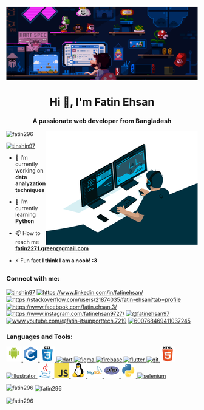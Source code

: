 ![logo](https://github.com/Fatin296/Fatin296/blob/main/github%20banner.gif)
<h1 align="center">Hi 👋, I'm Fatin Ehsan</h1>
<h3 align="center">A passionate web developer from Bangladesh</h3>
<img align="right" alt=Coding" width="400" src="https://github.com/Fatin296/Fatin296/blob/main/githubimage.gif">

<p align="left"> <img src="https://komarev.com/ghpvc/?username=fatin296&label=Profile%20views&color=0e75b6&style=flat" alt="fatin296" /> </p>

<p align="left"> <a href="https://twitter.com/tinshin97" target="blank"><img src="https://img.shields.io/twitter/follow/tinshin97?logo=twitter&style=for-the-badge" alt="tinshin97" /></a> </p>

- 🔭 I’m currently working on **data analyzation techniques**

- 🌱 I’m currently learning **Python**

- 📫 How to reach me **fatin2271.green@gmail.com**

- ⚡ Fun fact **I think I am a noob! :3**

<h3 align="left">Connect with me:</h3>
<p align="left">
<a href="https://twitter.com/tinshin97" target="blank"><img align="center" src="https://raw.githubusercontent.com/rahuldkjain/github-profile-readme-generator/master/src/images/icons/Social/twitter.svg" alt="tinshin97" height="30" width="40" /></a>
<a href="https://linkedin.com/in/https://www.linkedin.com/in/fatinehsan" target="blank"><img align="center" src="https://raw.githubusercontent.com/rahuldkjain/github-profile-readme-generator/master/src/images/icons/Social/linked-in-alt.svg" alt="https://www.linkedin.com/in/fatinehsan/" height="30" width="40" /></a>
<a href="https://stackoverflow.com/users/https://stackoverflow.com/users/21874035/fatin-ehsan?tab=profile" target="blank"><img align="center" src="https://raw.githubusercontent.com/rahuldkjain/github-profile-readme-generator/master/src/images/icons/Social/stack-overflow.svg" alt="https://stackoverflow.com/users/21874035/fatin-ehsan?tab=profile" height="30" width="40" /></a>
<a href="https://fb.com/https://www.facebook.com/fatin.ehsan.3/" target="blank"><img align="center" src="https://raw.githubusercontent.com/rahuldkjain/github-profile-readme-generator/master/src/images/icons/Social/facebook.svg" alt="https://www.facebook.com/fatin.ehsan.3/" height="30" width="40" /></a>
<a href="https://instagram.com/https://www.instagram.com/fatinehsan9727/" target="blank"><img align="center" src="https://raw.githubusercontent.com/rahuldkjain/github-profile-readme-generator/master/src/images/icons/Social/instagram.svg" alt="https://www.instagram.com/fatinehsan9727/" height="30" width="40" /></a>
<a href="https://medium.com/@fatinehsan97" target="blank"><img align="center" src="https://raw.githubusercontent.com/rahuldkjain/github-profile-readme-generator/master/src/images/icons/Social/medium.svg" alt="@fatinehsan97" height="30" width="40" /></a>
<a href="https://www.youtube.com/c/www.youtube.com/@fatin-itsupporttech.7219" target="blank"><img align="center" src="https://raw.githubusercontent.com/rahuldkjain/github-profile-readme-generator/master/src/images/icons/Social/youtube.svg" alt="www.youtube.com/@fatin-itsupporttech.7219" height="30" width="40" /></a>
<a href="https://discord.gg/600768469411037245" target="blank"><img align="center" src="https://raw.githubusercontent.com/rahuldkjain/github-profile-readme-generator/master/src/images/icons/Social/discord.svg" alt="600768469411037245" height="30" width="40" /></a>
</p>

<h3 align="left">Languages and Tools:</h3>
<p align="left"> <a href="https://developer.android.com" target="_blank" rel="noreferrer"> <img src="https://raw.githubusercontent.com/devicons/devicon/master/icons/android/android-original-wordmark.svg" alt="android" width="40" height="40"/> </a> <a href="https://www.cprogramming.com/" target="_blank" rel="noreferrer"> <img src="https://raw.githubusercontent.com/devicons/devicon/master/icons/c/c-original.svg" alt="c" width="40" height="40"/> </a> <a href="https://www.w3schools.com/css/" target="_blank" rel="noreferrer"> <img src="https://raw.githubusercontent.com/devicons/devicon/master/icons/css3/css3-original-wordmark.svg" alt="css3" width="40" height="40"/> </a> <a href="https://dart.dev" target="_blank" rel="noreferrer"> <img src="https://www.vectorlogo.zone/logos/dartlang/dartlang-icon.svg" alt="dart" width="40" height="40"/> </a> <a href="https://www.figma.com/" target="_blank" rel="noreferrer"> <img src="https://www.vectorlogo.zone/logos/figma/figma-icon.svg" alt="figma" width="40" height="40"/> </a> <a href="https://firebase.google.com/" target="_blank" rel="noreferrer"> <img src="https://www.vectorlogo.zone/logos/firebase/firebase-icon.svg" alt="firebase" width="40" height="40"/> </a> <a href="https://flutter.dev" target="_blank" rel="noreferrer"> <img src="https://www.vectorlogo.zone/logos/flutterio/flutterio-icon.svg" alt="flutter" width="40" height="40"/> </a> <a href="https://git-scm.com/" target="_blank" rel="noreferrer"> <img src="https://www.vectorlogo.zone/logos/git-scm/git-scm-icon.svg" alt="git" width="40" height="40"/> </a> <a href="https://www.w3.org/html/" target="_blank" rel="noreferrer"> <img src="https://raw.githubusercontent.com/devicons/devicon/master/icons/html5/html5-original-wordmark.svg" alt="html5" width="40" height="40"/> </a> <a href="https://www.adobe.com/in/products/illustrator.html" target="_blank" rel="noreferrer"> <img src="https://www.vectorlogo.zone/logos/adobe_illustrator/adobe_illustrator-icon.svg" alt="illustrator" width="40" height="40"/> </a> <a href="https://www.java.com" target="_blank" rel="noreferrer"> <img src="https://raw.githubusercontent.com/devicons/devicon/master/icons/java/java-original.svg" alt="java" width="40" height="40"/> </a> <a href="https://developer.mozilla.org/en-US/docs/Web/JavaScript" target="_blank" rel="noreferrer"> <img src="https://raw.githubusercontent.com/devicons/devicon/master/icons/javascript/javascript-original.svg" alt="javascript" width="40" height="40"/> </a> <a href="https://www.linux.org/" target="_blank" rel="noreferrer"> <img src="https://raw.githubusercontent.com/devicons/devicon/master/icons/linux/linux-original.svg" alt="linux" width="40" height="40"/> </a> <a href="https://www.mysql.com/" target="_blank" rel="noreferrer"> <img src="https://raw.githubusercontent.com/devicons/devicon/master/icons/mysql/mysql-original-wordmark.svg" alt="mysql" width="40" height="40"/> </a> <a href="https://www.php.net" target="_blank" rel="noreferrer"> <img src="https://raw.githubusercontent.com/devicons/devicon/master/icons/php/php-original.svg" alt="php" width="40" height="40"/> </a> <a href="https://www.python.org" target="_blank" rel="noreferrer"> <img src="https://raw.githubusercontent.com/devicons/devicon/master/icons/python/python-original.svg" alt="python" width="40" height="40"/> </a> <a href="https://www.selenium.dev" target="_blank" rel="noreferrer"> <img src="https://raw.githubusercontent.com/detain/svg-logos/780f25886640cef088af994181646db2f6b1a3f8/svg/selenium-logo.svg" alt="selenium" width="40" height="40"/> </a> </p>

<p><img align="left" src="https://github-readme-stats.vercel.app/api/top-langs?username=fatin296&show_icons=true&locale=en&layout=compact" alt="fatin296" /></p>

<p>&nbsp;<img align="center" src="https://github-readme-stats.vercel.app/api?username=fatin296&show_icons=true&locale=en" alt="fatin296" /></p>

<p><img align="center" src="https://github-readme-streak-stats.herokuapp.com/?user=fatin296&" alt="fatin296" /></p>
